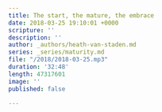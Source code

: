 ```yaml
---
title: The start, the mature, the embrace
date: 2018-03-25 19:10:01 +0000
scripture: ''
description: ''
author: _authors/heath-van-staden.md
series: _series/maturity.md
file: "/2018/2018-03-25.mp3"
duration: '32:48'
length: 47317601
image: ''
published: false

---
```

